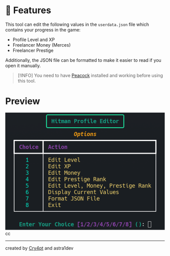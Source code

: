 # 🎉 Features

This tool can edit the following values in the `userdata.json` file which contains your progress in the game:
- Profile Level and XP
- Freelancer Money (Merces)
- Freelancer Prestige

Additionally, the JSON file can be formatted to make it easier to read if you open it manually.

> [!INFO]
> You need to have [Peacock](https://thepeacockproject.org/) installed and working before using this tool.

# Preview

![Preview](/preview.png)
cc
<hr>

created by [Cry4pt](https://discord.com/users/1276699402974658571) and astra1dev